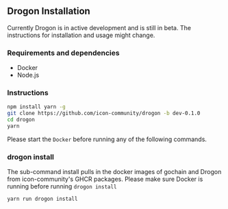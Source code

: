 ## Drogon Installation

Currently Drogon is in active development and is still in beta. The instructions for installation and usage might change.

### Requirements and dependencies

- Docker
- Node.js

### Instructions

```sh
npm install yarn -g
git clone https://github.com/icon-community/drogon -b dev-0.1.0
cd drogon
yarn
```

Please start the `Docker` before running any of the following commands.

### drogon install

The sub-command install pulls in the docker images of gochain and Drogon from icon-community's GHCR packages. Please make sure Docker is running before running `drogon install`

```sh
yarn run drogon install
```
